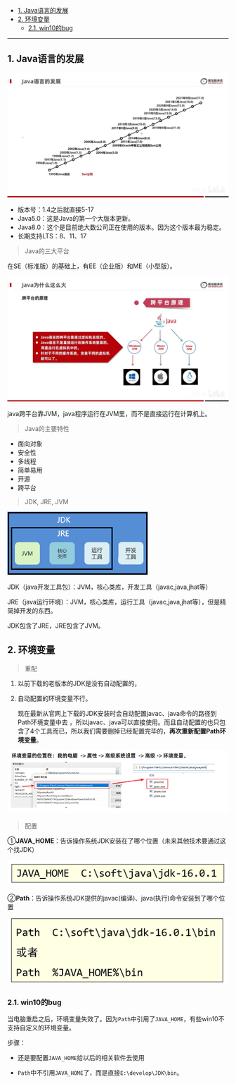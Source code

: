 - [1. Java语言的发展](#1-java语言的发展)
- [2. 环境变量](#2-环境变量)
  - [2.1. win10的bug](#21-win10的bug)


---

## 1. Java语言的发展

![](../../../images/image_id=410836.jpg)

- 版本号：1.4之后就直接5-17
- Java5.0：这是Java的第一个大版本更新。
- Java8.0：这个是目前绝大数公司正在使用的版本。因为这个版本最为稳定。
- 长期支持LTS：8、11、17

> Java的三大平台

在SE（标准版）的基础上，有EE（企业版）和ME（小型版）。

![](../../../images/image_id=408795.jpg)

java跨平台靠JVM，java程序运行在JVM里，而不是直接运行在计算机上。

> Java的主要特性

- 面向对象
- 安全性
- 多线程
- 简单易用
- 开源
- 跨平台

> JDK, JRE, JVM

![alt text](../../../images/image-99.png)

JDK（java开发工具包）：JVM，核心类库，开发工具（javac,java,jhat等）

JRE（java运行环境）：JVM，核心类库，运行工具（javac,java,jhat等），但是精简掉开发的东西。

JDK包含了JRE，JRE包含了JVM。


## 2. 环境变量

> 重配

1. 以前下载的老版本的JDK是没有自动配置的，
2. 自动配置的环境变量不行。
    
    现在最新从官网上下载的JDK安装时会自动配置javac、java命令的路径到Path环境变量中去 ，所以javac、java可以直接使用。而且自动配置的也只包含了4个工具而已，所以我们需要删掉已经配置完毕的，**再次重新配置Path环境变量**。

![](../../../images/image-20210923091654365.png)

> 配置

①**JAVA_HOME**：告诉操作系统JDK安装在了哪个位置（未来其他技术要通过这个找JDK）

![](../../../images/image-20210923091710450.png)

②**Path**：告诉操作系统JDK提供的javac(编译)、java(执行)命令安装到了哪个位置

![](../../../images/image-20210923091721035.png)

### 2.1. win10的bug

当电脑重启之后，环境变量失效了。因为`Path`中引用了`JAVA_HOME`，有些win10不支持自定义的环境变量。

步骤：

- 还是要配置`JAVA_HOME`给以后的相关软件去使用

- `Path`中不引用`JAVA_HOME`了，而是直接`E:\develop\JDK\bin`。